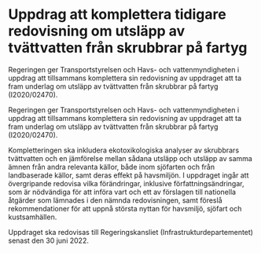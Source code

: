 # Uppdrag att komplettera tidigare redovisning om utsläpp av tvättvatten från skrubbrar på fartyg

Regeringen ger Transportstyrelsen och Havs- och vattenmyndigheten i uppdrag att tillsammans komplettera sin redovisning av uppdraget att ta fram underlag om utsläpp av tvättvatten från skrubbrar på fartyg (I2020/02470).

Regeringen ger Transportstyrelsen och Havs- och vattenmyndigheten i uppdrag att tillsammans komplettera sin redovisning av uppdraget att ta fram underlag om utsläpp av tvättvatten från skrubbrar på fartyg (I2020/02470).

Kompletteringen ska inkludera ekotoxikologiska analyser av skrubbrars
tvättvatten och en jämförelse mellan sådana utsläpp och utsläpp av samma ämnen från andra relevanta källor, både inom sjöfarten och från
landbaserade källor, samt deras effekt på havsmiljön. I uppdraget ingår att övergripande redovisa vilka förändringar, inklusive författningsändringar, som är nödvändiga för att införa vart och ett av förslagen till nationella åtgärder som lämnades i den nämnda redovisningen, samt föreslå rekommendationer för att uppnå största nyttan för havsmiljö, sjöfart och kustsamhällen.

Uppdraget ska redovisas till Regeringskansliet (Infrastrukturdepartementet) senast den 30 juni 2022.

